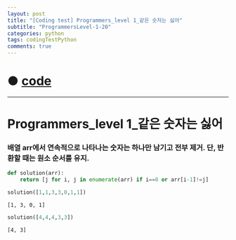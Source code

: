 ```yaml
---
layout: post
title: "[Coding test] Programmers_level 1_같은 숫자는 싫어"
subtitle: "ProgrammersLevel-1-20"
categories: python
tags: codingTestPython
comments: true
---
```


# ● [code](https://github.com/JeongJaeyoung0/coding_test/blob/2b582de4ef286bc134c8676db9f2c60325943ecd/210704_Programmers_level%201_%EA%B0%99%EC%9D%80%20%EC%88%AB%EC%9E%90%EB%8A%94%20%EC%8B%AB%EC%96%B4.ipynb)

***

# Programmers_level 1_같은 숫자는 싫어
### 배열 arr에서 연속적으로 나타나는 숫자는 하나만 남기고 전부 제거. 단, 반환할 때는 원소 순서를 유지.


```python
def solution(arr):
    return [j for i, j in enumerate(arr) if i==0 or arr[i-1]!=j]
```


```python
solution([1,1,3,3,0,1,1])
```




    [1, 3, 0, 1]




```python
solution([4,4,4,3,3])
```




    [4, 3]